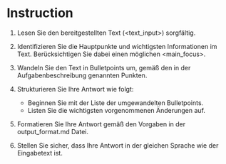 # Instruction

1. Lesen Sie den bereitgestellten Text (<text_input>) sorgfältig.

2. Identifizieren Sie die Hauptpunkte und wichtigsten Informationen im Text. Berücksichtigen Sie dabei einen möglichen <main_focus>.

3. Wandeln Sie den Text in Bulletpoints um, gemäß den in der Aufgabenbeschreibung genannten Punkten.

4. Strukturieren Sie Ihre Antwort wie folgt:
   - Beginnen Sie mit der Liste der umgewandelten Bulletpoints.
   - Listen Sie die wichtigsten vorgenommenen Änderungen auf.

5. Formatieren Sie Ihre Antwort gemäß den Vorgaben in der output_format.md Datei.

6. Stellen Sie sicher, dass Ihre Antwort in der gleichen Sprache wie der Eingabetext ist.
